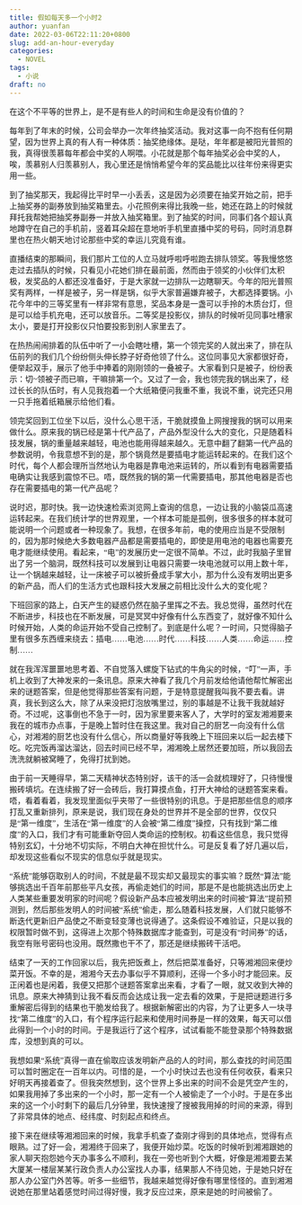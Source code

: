 ```yaml
---
title: 假如每天多一个小时2
author: yuanfan
date: 2022-03-06T22:11:20+0800
slug: add-an-hour-everyday
categories:
  - NOVEL
tags:
  - 小说
draft: no
---
```


<font face="微软雅黑">在这个不平等的世界上，是不是有些人的时间和生命是没有价值的？

<!--more-->

每年到了年末的时候，公司会举办一次年终抽奖活动。我对这事一向不抱有任何期望，因为世界上真的有人有一种体质：抽奖绝缘体。是哒，年年都是被阳光普照的我，真得很羡慕每年都会中奖的人啊喂。小花就是那个每年抽奖必会中奖的人，唉，羡慕别人归羡慕别人，我心里还是悄悄希望今年的奖品能比以往年份来得更实用一些。

到了抽奖那天，我起得比平时早一小丢丢，这是因为必须要在抽奖开始之前，把手上抽奖券的副券放到抽奖箱里去。小花照例来得比我晚一些，她还在路上的时候就拜托我帮她把抽奖券副券一并放入抽奖箱里。到了抽奖的时间，同事们各个超认真地蹲守在自己的手机前，竖着耳朵超在意地听手机里直播中奖的号码，同时消息群里也在热火朝天地讨论那些中奖的幸运儿究竟有谁。

直播结束的那瞬间，我们那片工位的人立马就呼啦呼啦跑去排队领奖。等我慢悠悠走过去插队的时候，只看见小花她们排在最前面，然而由于领奖的小伙伴们太积极，发奖品的人都还没准备好，于是大家就一边排队一边瞎聊天。今年的阳光普照奖有两样，一样是被子，另一样是锅，似乎大家普遍嫌弃被子，大都选择要锅。小花今年中的三等奖里有一样非常有意思，奖品本身是一盏可以手拎的木质台灯，但是可以给手机充电，还可以放音乐。二等奖是投影仪，排队的时候听见同事吐槽家太小，要是打开投影仪只怕要投影到别人家里去了。

在热热闹闹排着的队伍中听了一小会瞎吐槽，第一个领完奖的人就出来了，排在队伍前列的我们几个纷纷侧头伸长脖子好奇他领了什么。这位同事见大家都很好奇，便举起双手，展示了他手中捧着的刚刚领的一叠被子。大家看到只是被子，纷纷表示：切~领被子而已嘛，干嘛排第一个。又过了一会，我也领完我的锅出来了，经过长长的队伍时，有人见我抱着一个大纸箱便问我重不重，我说不重，说完还只用一只手拖着纸箱展示给他们看。

领完奖回到工位坐下以后，没什么心思干活，干脆就摸鱼上网搜搜我的锅可以用来做什么。原来我的锅已经是第十代产品了，产品外型没什么大的变化，只是随着科技发展，锅的重量越来越轻，电池也能用得越来越久。无意中翻了翻第一代产品的参数说明，令我意想不到的是，那个锅竟然是要插电才能运转起来的。在我们这个时代，每个人都会理所当然地认为电器是靠电池来运转的，所以看到有电器需要插电确实让我感到震惊不已。唔，既然我的锅的第一代需要插电，那其他电器是否也存在需要插电的第一代产品呢？

说时迟，那时快。我一边快速检索浏览网上查询的信息，一边让我的小脑袋瓜高速运转起来。在我们统计学的世界观里，一个样本可能是孤例，很多很多的样本就可能说明一个问题或者一种现象了。我想，在很多年前，电的使用应当是不受限制的，因为那时候绝大多数电器产品都是需要插电的，即使是用电池的电器也需要充电才能继续使用。看起来，“电”的发展历史一定很不简单。不过，此时我脑子里冒出了另一个脑洞，既然科技可以发展到让电器只需要一块电池就可以用上数十年，让一个锅越来越轻，让一床被子可以被折叠成手掌大小，那为什么没有发明出更多的新产品，而人们的生活方式也跟科技大发展之前相比没什么大的变化呢？

下班回家的路上，白天产生的疑惑仍然在脑子里挥之不去。我总觉得，虽然时代在不断进步，科技也在不断发展，可是冥冥中好像有什么东西变了，就好像不知什么时候开始，人类的命运开始不受自己控制了。到底是什么呢？一时间，只觉得脑子里有很多东西缠来绕去：插电……电池……时代……科技……人类……命运……控制……

就在我浑浑噩噩地思考着、不自觉落入螺旋下钻式的牛角尖的时候，“叮”一声，手机上收到了大神发来的一条讯息。原来大神看了我几个月前发给他请他帮忙解密出来的谜题答案，但是他觉得那些答案有问题，于是特意提醒我叫我不要去看。讲真，我长到这么大，除了从来没把灯泡放嘴里过，别的事越是不让我干我就越好奇。不过呢，这事倒也不急于一时，因为家里要来客人了，大学时的室友湘湘要来我在的城市办点事，于是晚上暂时住在我这里。我对自己的厨艺一向没有什么信心，对湘湘的厨艺也没有什么信心，所以商量好等我晚上下班回来以后一起去楼下吃。吃完饭再溜达溜达，回去时间已经不早，湘湘晚上居然还要加班，所以我回去洗洗就躺被窝睡了，免得打扰到她。

由于前一天睡得早，第二天精神状态特别好，该干的活一会就梳理好了，只待慢慢搬砖填坑。在连续搬了好一会砖后，我打算摸点鱼，打开大神给的谜题答案来看。唔，看着看着，我发现里面似乎夹带了一些很特别的讯息。于是把那些信息的顺序打乱又重新排列，原来是说，我们现在身处的世界并不是全部的世界，仅仅只是“第一维度”，生活在“第一维度”的人会被“第二维度”操控，只有找到“第二维度”的入口，我们才有可能重新夺回人类命运的控制权。初看这些信息，我只觉得特别玄幻，十分地不切实际，不明白大神在担忧什么。可是反复看了好几遍以后，却发现这些看似不现实的信息似乎就是现实。

“系统”能够窃取别人的时间，不就是最不现实却又最现实的事实嘛？既然“算法”能够挑选出千百年前那些平凡女孩，再偷走她们的时间，那是不是也能挑选出历史上人类某些重要发明家的时间呢？假设新产品本应被发明出来的时间被“算法”提前预测到，然后那些发明人的时间被“系统”偷走，那么随着科技发展，人们就只能够不断迭代更新旧产品使之不断变轻变薄也说得通了。这条假设不难验证，只是以我的权限暂时做不到，这得进上次那个特殊数据库才能查到，可是没有“时间券”的话，我空有账号密码也没用。既然撒也干不了，那还是继续搬砖干活吧。

结束了一天的工作回家以后，我先把饭煮上，然后把菜准备好，只等湘湘回来便炒菜开饭。不幸的是，湘湘今天去办事似乎不算顺利，还得一个多小时才能回来。反正闲着也是闲着，我便又把那个谜题答案拿出来看，才看了一眼，就又收到大神的讯息。原来大神猜到让我不看反而会达成让我一定去看的效果，于是把谜题进行多重解密后得到的结果也干脆发给我了。根据新解密出的内容，为了让更多人一块寻找“第二维度”的入口，有个程序运行起来和使用时间券是一样的效果，每天可以借此得到一个小时的时间。于是我运行了这个程序，试试看能不能登录那个特殊数据库，没想到真的可以。

我想如果“系统”真得一直在偷取应该发明新产品的人的时间，那么查找的时间范围可以暂时圈定在一百年以内。可惜的是，一个小时快过去也没有任何收获，看来只好明天再接着查了。但我突然想到，这个世界上多出来的时间不会是凭空产生的，如果我用掉了多出来的一个小时，那一定有一个人被偷走了一个小时。于是在多出来的这一个小时剩下的最后几分钟里，我快速搜了搜被我用掉的时间的来源，得到了非常具体的地点、经纬度、时刻起点和终点。

接下来在继续等湘湘回来的时候，我拿手机查了查刚才得到的具体地点，觉得有点眼熟。过了好一会，湘湘终于回来了，我便开始炒菜。吃饭的时候听到湘湘跟她的家人聊天抱怨她今天办事多么不顺利，我在一旁也听到个大概，好像是湘湘要去某大厦某一楼层某某行政负责人办公室找人办事，结果那人不待见她，于是她只好在那人办公室门外苦等。听多一些细节，我越来越觉得好像有哪里怪怪的。直到湘湘说她在那里站着感觉时间过得好慢，我才反应过来，原来是她的时间被偷了。

